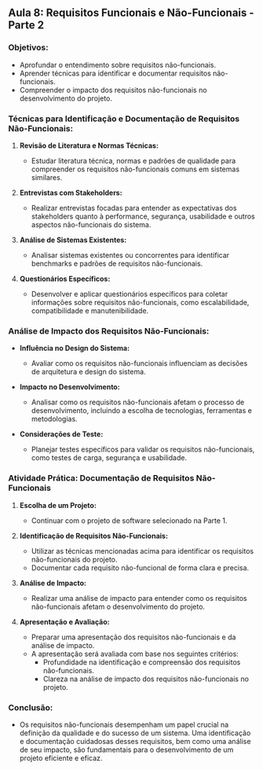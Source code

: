 ## Aula 8: Requisitos Funcionais e Não-Funcionais - Parte 2

### Objetivos:
- Aprofundar o entendimento sobre requisitos não-funcionais.
- Aprender técnicas para identificar e documentar requisitos não-funcionais.
- Compreender o impacto dos requisitos não-funcionais no desenvolvimento do projeto.

### Técnicas para Identificação e Documentação de Requisitos Não-Funcionais:

1. **Revisão de Literatura e Normas Técnicas:**
   - Estudar literatura técnica, normas e padrões de qualidade para compreender os requisitos não-funcionais comuns em sistemas similares.
   
2. **Entrevistas com Stakeholders:**
   - Realizar entrevistas focadas para entender as expectativas dos stakeholders quanto à performance, segurança, usabilidade e outros aspectos não-funcionais do sistema.

3. **Análise de Sistemas Existentes:**
   - Analisar sistemas existentes ou concorrentes para identificar benchmarks e padrões de requisitos não-funcionais.

4. **Questionários Específicos:**
   - Desenvolver e aplicar questionários específicos para coletar informações sobre requisitos não-funcionais, como escalabilidade, compatibilidade e manutenibilidade.

### Análise de Impacto dos Requisitos Não-Funcionais:

- **Influência no Design do Sistema:**
  - Avaliar como os requisitos não-funcionais influenciam as decisões de arquitetura e design do sistema.
  
- **Impacto no Desenvolvimento:**
  - Analisar como os requisitos não-funcionais afetam o processo de desenvolvimento, incluindo a escolha de tecnologias, ferramentas e metodologias.

- **Considerações de Teste:**
  - Planejar testes específicos para validar os requisitos não-funcionais, como testes de carga, segurança e usabilidade.

### Atividade Prática: Documentação de Requisitos Não-Funcionais

1. **Escolha de um Projeto:**
   - Continuar com o projeto de software selecionado na Parte 1.

2. **Identificação de Requisitos Não-Funcionais:**
   - Utilizar as técnicas mencionadas acima para identificar os requisitos não-funcionais do projeto.
   - Documentar cada requisito não-funcional de forma clara e precisa.

3. **Análise de Impacto:**
   - Realizar uma análise de impacto para entender como os requisitos não-funcionais afetam o desenvolvimento do projeto.

4. **Apresentação e Avaliação:**
   - Preparar uma apresentação dos requisitos não-funcionais e da análise de impacto.
   - A apresentação será avaliada com base nos seguintes critérios:
     - Profundidade na identificação e compreensão dos requisitos não-funcionais.
     - Clareza na análise de impacto dos requisitos não-funcionais no projeto.

### Conclusão:
- Os requisitos não-funcionais desempenham um papel crucial na definição da qualidade e do sucesso de um sistema. Uma identificação e documentação cuidadosas desses requisitos, bem como uma análise de seu impacto, são fundamentais para o desenvolvimento de um projeto eficiente e eficaz.
